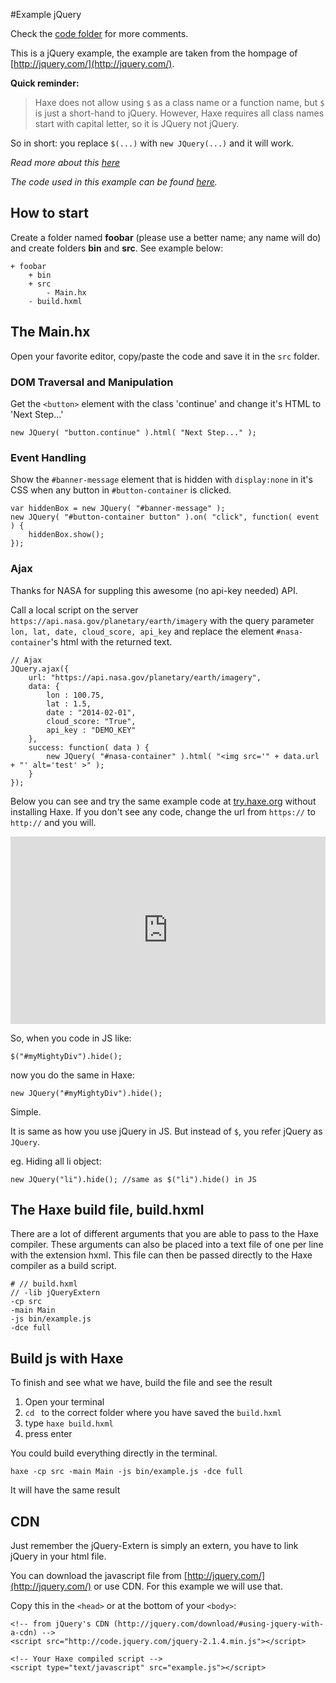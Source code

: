 #Example jQuery

Check the [code folder](https://github.com/MatthijsKamstra/haxejs/tree/master/01jquery/code) for more comments.

This is a jQuery example, the example are taken from the hompage of [http://jquery.com/](http://jquery.com/).

**Quick reminder:**
>Haxe does not allow using `$` as a class name or a function name, but `$` is just a short-hand to jQuery.
>However, Haxe requires all class names start with capital letter, so it is JQuery not jQuery.

So in short: you replace `$(...)` with `new JQuery(...)` and it will work.

*Read more about this [here](about.md)*

_The code used in this example can be found [here](https://github.com/MatthijsKamstra/haxejs/tree/master/01jquery/code)._


## How to start

Create a folder named **foobar** (please use a better name; any name will do) and create folders **bin** and **src**.
See example below:

```
+ foobar
	+ bin
	+ src
		- Main.hx
	- build.hxml
```

## The Main.hx

Open your favorite editor, copy/paste the code and save it in the `src` folder.

### DOM Traversal and Manipulation

Get the `<button>` element with the class 'continue' and change it's HTML to 'Next Step...'

```
new JQuery( "button.continue" ).html( "Next Step..." );
```

### Event Handling

Show the `#banner-message` element that is hidden with  `display:none` in it's CSS when any button in `#button-container` is clicked.

```
var hiddenBox = new JQuery( "#banner-message" );
new JQuery( "#button-container button" ).on( "click", function( event ) {
	hiddenBox.show();
});
```

### Ajax

Thanks for NASA for suppling this awesome (no api-key needed) API.

Call a local script on the server `https://api.nasa.gov/planetary/earth/imagery` with the query parameter `lon, lat, date, cloud_score, api_key` and replace the element `#nasa-container`'s html with the returned text.

```
// Ajax
JQuery.ajax({
	url: "https://api.nasa.gov/planetary/earth/imagery",
	data: {
		lon : 100.75,
		lat : 1.5,
		date : "2014-02-01",
		cloud_score: "True",
		api_key : "DEMO_KEY"
	},
	success: function( data ) {
		new JQuery( "#nasa-container" ).html( "<img src='" + data.url + "' alt='test' >" );
	}
});
```

Below you can see and try the same example code at [try.haxe.org](http://try.haxe.org/) without installing Haxe.
If you don't see any code, change the url from `https://` to `http://` and you will.

<iframe src="http://try.haxe.org/embed/50b76" width="100%" height="300" frameborder="no" allowfullscreen>
	<a href="http://try.haxe.org/#50b76">Try Haxe !</a>
</iframe>


So, when you code in JS like:

	$("#myMightyDiv").hide();

now you do the same in Haxe:

	new JQuery("#myMightyDiv").hide();

Simple.



It is same as how you use jQuery in JS. But instead of `$`, you refer jQuery as `JQuery`.

eg. Hiding all li object:

```
new JQuery("li").hide(); //same as $("li").hide() in JS
```

<!--
Static methods of jQuery can be accessed from JQuery._static.

eg. An Ajax example:

````
JQuery._static.get("ajax/test.html", function(data) {
    js.Lib.alert(data);
});
```
-->

## The Haxe build file, build.hxml

There are a lot of different arguments that you are able to pass to the Haxe compiler.
These arguments can also be placed into a text file of one per line with the extension hxml. This file can then be passed directly to the Haxe compiler as a build script.

```
# // build.hxml
// -lib jQueryExtern
-cp src
-main Main
-js bin/example.js
-dce full
```


## Build js with Haxe

To finish and see what we have, build the file and see the result

1. Open your terminal
2. `cd ` to the correct folder where you have saved the `build.hxml`
3. type `haxe build.hxml`
4. press enter


You could build everything directly in the terminal.

```
haxe -cp src -main Main -js bin/example.js -dce full
```
<!--
```
haxe -lib jQueryExtern -cp src -main Main -js bin/example.js -dce full
```
 -->
It will have the same result


## CDN

Just remember the jQuery-Extern is simply an extern, you have to link jQuery in your html file.

You can download the javascript file from [http://jquery.com/](http://jquery.com/) or use CDN.
For this example we will use that.

Copy this in the `<head>` or at the bottom of your `<body>`:

```
<!-- from jQuery's CDN (http://jquery.com/download/#using-jquery-with-a-cdn) -->
<script src="http://code.jquery.com/jquery-2.1.4.min.js"></script>

<!-- Your Haxe compiled script -->
<script type="text/javascript" src="example.js"></script>
```